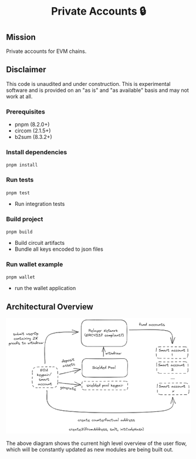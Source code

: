 <p align="center"><h1 align="center">Private Accounts 🔒</h1></p>

## Mission

Private accounts for EVM chains.

## Disclaimer

This code is unaudited and under construction. This is experimental software and is provided on an "as is" and "as available" basis and may not work at all. 

### Prerequisites

- pnpm (8.2.0+)
- circom (2.1.5+)
- b2sum (8.3.2+)

### Install dependencies

```
pnpm install
```

### Run tests

```
pnpm test
```

- Run integration tests

### Build project

```
pnpm build
```

- Build circuit artifacts
- Bundle all keys encoded to json files

### Run wallet example

```
pnpm wallet
```

- run the wallet application

## Architectural Overview

![architecture overview](overview.png)

The above diagram shows the current high level overview of the user flow, which will be constantly updated as new modules are being built out.
